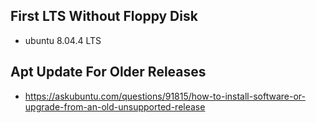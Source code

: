 ## First LTS Without Floppy Disk
* ubuntu 8.04.4 LTS
## Apt Update For Older Releases
* https://askubuntu.com/questions/91815/how-to-install-software-or-upgrade-from-an-old-unsupported-release
